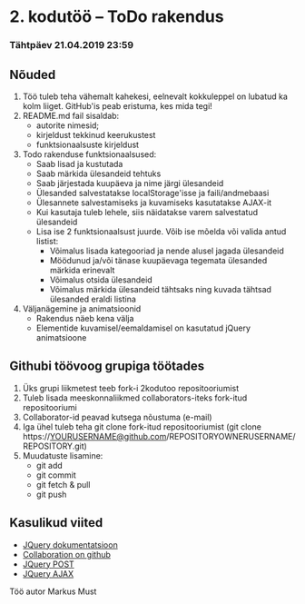 # 2. kodutöö – ToDo rakendus

### Tähtpäev 21.04.2019 23:59

## Nõuded

1. Töö tuleb teha vähemalt kahekesi, eelnevalt kokkuleppel on lubatud ka kolm liiget. GitHub'is peab eristuma, kes mida tegi!
1. README.md fail sisaldab:
    * autorite nimesid; 
    * kirjeldust tekkinud keerukustest
    * funktsionaalsuste kirjeldust
1. Todo rakenduse funktsionaalsused:   
    * Saab lisad ja kustutada
    * Saab märkida ülesandeid tehtuks
    * Saab järjestada kuupäeva ja nime järgi ülesandeid
    * Ülesanded salvestatakse localStorage'isse ja faili/andmebaasi
    * Ülesannete salvestamiseks ja kuvamiseks kasutatakse AJAX-it
    * Kui kasutaja tuleb lehele, siis näidatakse varem salvestatud ülesandeid
    * Lisa ise 2 funktsionaalsust juurde. Võib ise mõelda või valida antud listist:
         * Võimalus lisada kategooriad ja nende alusel jagada ülesandeid
         * Möödunud ja/või tänase kuupäevaga tegemata ülesanded märkida erinevalt
         * Võimalus otsida ülesandeid
         * Võimalus märkida ülesandeid tähtsaks ning kuvada tähtsad ülesanded eraldi listina
1. Väljanägemine ja animatsioonid
    * Rakendus näeb kena välja
    * Elementide kuvamisel/eemaldamisel on kasutatud jQuery animatsioone


## Githubi töövoog grupiga töötades

1. Üks grupi liikmetest teeb fork-i 2kodutoo repositooriumist
2. Tuleb lisada meeskonnaliikmed collaborators-iteks fork-itud repositooriumi 
3. Collaborator-id peavad kutsega nõustuma (e-mail)
4. Iga ühel tuleb teha git clone fork-itud repositooriumist (git clone https://YOURUSERNAME@github.com/REPOSITORYOWNERUSERNAME/REPOSITORY.git)
5. Muudatuste lisamine:
     * git add
     * git commit
     * git fetch & pull
     * git push

## Kasulikud viited
* [JQuery dokumentatsioon](http://api.jquery.com)
* [Collaboration on github](https://github.com/eesrakenduste-arendamine-2019/2kodutoo/settings/collaboration)
* [JQuery POST](https://api.jquery.com/jquery.post/)
* [JQuery AJAX](http://api.jquery.com/jquery.ajax/)

Töö autor Markus Must